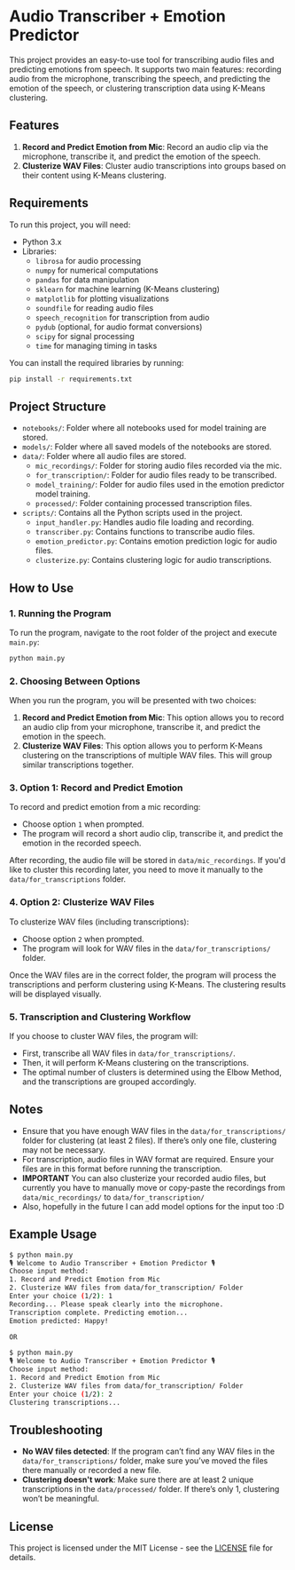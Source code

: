 
# Audio Transcriber + Emotion Predictor

This project provides an easy-to-use tool for transcribing audio files and predicting emotions from speech. It supports two main features: recording audio from the microphone, transcribing the speech, and predicting the emotion of the speech, or clustering transcription data using K-Means clustering.

## Features

1. **Record and Predict Emotion from Mic**: Record an audio clip via the microphone, transcribe it, and predict the emotion of the speech.
2. **Clusterize WAV Files**: Cluster audio transcriptions into groups based on their content using K-Means clustering. 

## Requirements

To run this project, you will need:

- Python 3.x
- Libraries: 
  - `librosa` for audio processing
  - `numpy` for numerical computations
  - `pandas` for data manipulation
  - `sklearn` for machine learning (K-Means clustering)
  - `matplotlib` for plotting visualizations
  - `soundfile` for reading audio files
  - `speech_recognition` for transcription from audio
  - `pydub` (optional, for audio format conversions)
  - `scipy` for signal processing
  - `time` for managing timing in tasks

You can install the required libraries by running:

```bash
pip install -r requirements.txt
```

## Project Structure

- `notebooks/`: Folder where all notebooks used for model training are stored.
- `models/`: Folder where all saved models of the notebooks are stored.
- `data/`: Folder where all audio files are stored.
  - `mic_recordings/`: Folder for storing audio files recorded via the mic.
  - `for_transcription/`: Folder for audio files ready to be transcribed.
  - `model_training/`: Folder for audio files used in the emotion predictor model training.
  - `processed/`: Folder containing processed transcription files.
- `scripts/`: Contains all the Python scripts used in the project.
  - `input_handler.py`: Handles audio file loading and recording.
  - `transcriber.py`: Contains functions to transcribe audio files.
  - `emotion_predictor.py`: Contains emotion prediction logic for audio files.
  - `clusterize.py`: Contains clustering logic for audio transcriptions.

## How to Use

### 1. Running the Program

To run the program, navigate to the root folder of the project and execute `main.py`:

```bash
python main.py
```

### 2. Choosing Between Options

When you run the program, you will be presented with two choices:

1. **Record and Predict Emotion from Mic**: This option allows you to record an audio clip from your microphone, transcribe it, and predict the emotion in the speech. 
2. **Clusterize WAV Files**: This option allows you to perform K-Means clustering on the transcriptions of multiple WAV files. This will group similar transcriptions together.

### 3. Option 1: Record and Predict Emotion

To record and predict emotion from a mic recording:

- Choose option `1` when prompted.
- The program will record a short audio clip, transcribe it, and predict the emotion in the recorded speech.
  
After recording, the audio file will be stored in `data/mic_recordings`. If you'd like to cluster this recording later, you need to move it manually to the `data/for_transcriptions` folder.

### 4. Option 2: Clusterize WAV Files

To clusterize WAV files (including transcriptions):

- Choose option `2` when prompted.
- The program will look for WAV files in the `data/for_transcriptions/` folder.

Once the WAV files are in the correct folder, the program will process the transcriptions and perform clustering using K-Means. The clustering results will be displayed visually.

### 5. Transcription and Clustering Workflow

If you choose to cluster WAV files, the program will:

- First, transcribe all WAV files in `data/for_transcriptions/`.
- Then, it will perform K-Means clustering on the transcriptions.
- The optimal number of clusters is determined using the Elbow Method, and the transcriptions are grouped accordingly.

## Notes

- Ensure that you have enough WAV files in the `data/for_transcriptions/` folder for clustering (at least 2 files). If there’s only one file, clustering may not be necessary.
- For transcription, audio files in WAV format are required. Ensure your files are in this format before running the transcription.
- **IMPORTANT** You can also clusterize your recorded audio files, but currently you have to manually move or copy-paste the recordings from `data/mic_recordings/` to `data/for_transcription/`
- Also, hopefully in the future I can add model options for the input too :D

## Example Usage

```bash
$ python main.py
🎙️ Welcome to Audio Transcriber + Emotion Predictor 🎙️
Choose input method:
1. Record and Predict Emotion from Mic
2. Clusterize WAV files from data/for_transcription/ Folder
Enter your choice (1/2): 1
Recording... Please speak clearly into the microphone.
Transcription complete. Predicting emotion...
Emotion predicted: Happy!

OR

$ python main.py
🎙️ Welcome to Audio Transcriber + Emotion Predictor 🎙️
Choose input method:
1. Record and Predict Emotion from Mic
2. Clusterize WAV files from data/for_transcription/ Folder
Enter your choice (1/2): 2
Clustering transcriptions...
```

## Troubleshooting

- **No WAV files detected**: If the program can’t find any WAV files in the `data/for_transcriptions/` folder, make sure you’ve moved the files there manually or recorded a new file.
- **Clustering doesn't work**: Make sure there are at least 2 unique transcriptions in the `data/processed/` folder. If there’s only 1, clustering won’t be meaningful.

## License

This project is licensed under the MIT License - see the [LICENSE](LICENSE) file for details.
